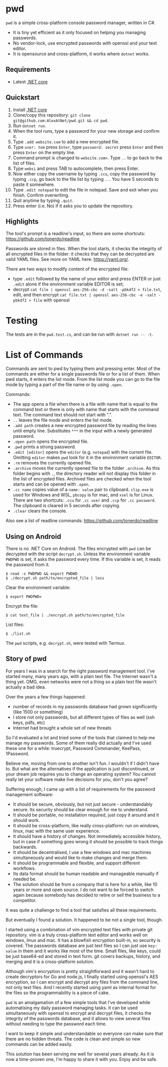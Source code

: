 # pwd

`pwd` is a simple cross-platform console password manager, written in C#.

- It is tiny yet efficient as it only focused on helping you managing passwords.
- No vendor-lock, use encrypted passwords with openssl and your text editor.
- It is opensource and cross-platform, it works where `dotnet` works.

## Requirements

- Latest [.NET core](https://dotnet.microsoft.com/download)

## Quickstart

1. Install [.NET core](https://dotnet.microsoft.com/download)
2. Clone/copy this repository: `git clone git@github.com:AlexAtNet/pwd.git && cd pwd`.
3. Run `dotnet run`.
4. When the tool runs, type a password for your new storage and confirm it.
5. Type `.add website.com` to add a new encrypted file.
6. Type `user: tom` press `Enter`, type `password: secret` press `Enter` and then press `Enter` on the empty line.
7. Command prompt is changed to `website.com>`. Type `..` to go back to the list of files.
8. Type `websi` and press TAB to autocomplete, then press Enter.
9. Now either copy the username by typing `.ccu`, copy the password by typing `.ccp`, go back to the file list
by typing `..`. You have 5 seconds to paste it somewhere.
10. Type `.edit notepad` to edit the file in notepad. Save and exit when you finish. Confirm overwriting.
11. Quit anytime by typing `.quit`.
12. Press enter (i.e. No) if it asks you to update the repository.

## Highlights

The tool's prompt is a readline's input, so there are some shortcuts: https://github.com/tonerdo/readline

Passwords are stored in files. When the tool starts, it checks the integrity of all encrypted files
in the folder: it checks that they can be decrypted are valid YAML files. See more on YAML here:
https://yaml.org/.

There are two ways to modify content of the encrypted file:

- type `.edit` followed by the name of your editor and press ENTER or just `.edit` alone
if the environment variable EDITOR is set; 
- decrypt `cat file | openssl aes-256-cbc -d -salt -pbkdf2 > file.txt`, edit, and then
  encrypt `cat file.txt | openssl aes-256-cbc -e -salt -pbkdf2 > file` with openssl

# Testing

The tests are in the `pwd.test.cs`, and can be run with `dotnet run -- -t`.

# List of Commands

Commands are sent to pwd by typing them and pressing enter. Most of the commands are either
for a single passwords file or for a list of them. When pwd starts, it enters the list mode. From
the list mode you can go to the file mode by typing a part of the file name or by using `.open`. 

Commands:

- The app opens a file when there is a file with name that is equal to the command text or there is
only with name that starts with the command text. The command text should not start with ".".
- `..` leaves the file mode and enters the list mode.
- `.add path` creates a new encrypted password file by reading the lines until empty line. Substitutes
`***` in the input with a newly generated password.
- `.open path` opens the encrypted file.
- `.pwd` prints a strong password.
- `.edit [editor]` opens the `editor` (e.g. `notepad`) with the current file. Omitting `editor`
makes `pwd` look for it in the environment variable `EDITOR`.
- `.rm` removes the currently opened file.
- `.archive` moves the currently opened file to the folder `.archive`. As this folder begins with `.`,
the directory reader will not display this folder in the list of encrypted files. Archived
files are checked when the tool starts and can be opened with `.open`.
- `.cc name` copies value of a `name: value` pair to clipboard. `clip.exe` is used for Windows and WSL,
`pbcopy` is for mac, and `xsel` is for Linux. There are two shortcuts: `.ccu` for `.cc user`
and `.ccp` for `.cc password`. The clipboard is cleared in 5 seconds after copying.
- `.clear` clears the console.

Also see a list of readline commands: https://github.com/tonerdo/readline

## Using on Android

There is no .NET Core on Android. The files encrypted with `pwd` can be decrypted with the script
`decrypt.sh`. Unless the environment variable `PWDPWD` is set, it asks the password every time. If this
variable is set, it reads the password from it.

    $ read -s PWDPWD && export PWDWD
    $ ./decrypt.sh path/to/encrypted_file | less

Clear the environment variable:

    $ export PWDPWD=

Encrypt the file:

    $ cat text_file | ./encrypt.sh path/to/encrypted_file

List files:

    $ ./list.sh

The `pwd` scripts, e.g. `decrypt.sh`, were tested with Termux. 

## Story of pwd

For years I was in a search for the right password management tool. I've started
many, many years ago, with a plain text file. The Internet wasn't a thing yet. OMG, even
networks were not a thing so a plain text file wasn't actually a bad idea.

Over the years a few things happened:

- number of records in my passwords database had grown significantly (like 1500 or something)
- I store not only passwords, but all different types of files as well (ssh keys, pdfs, etc)
- Internet had brought a whole set of new threats

So I'd evaluated a lot and tried some of the tools that claimed to help me manage my
passwords. Some of them really did actually and I've used these one for a while:
truecrypt, Password Commander, KeePass, 1Password.

Believe me, moving from one to another isn't fun. I wouldn't if I didn't have to. But
what are the alternatives if the application is just discontinued, or your dream job
requires you to change an operating system? You cannot really let your software
make live decisions for you, don't you agree?

Suffering enough, I came up with a list of requirements for the password management
software:

- It should be secure, obviously, but not just secure - understandably secure. Its
  security should be clear enough for me to understand.
- It should be portable, no installation required, just copy it around and it should work.
- It should be cross-platform, like really cross-platform: run on windows, linux, mac with
  the same user experience.
- It should have a history of changes. Not immediately accessible history, but
  in case if something goes wrong it should be possible to track things backwards.
- It should be decentralised, I use a few windows and mac machines simultaneously and
  would like to make changes and merge them.
- It should be programmable and flexible, and support different workflows.
- Its data format should be human readable and manageable manually if needed be.
- The solution should be from a company that is here for a while, like 10 years or more
  and open source. I do not want to be forced to switch again because somebody has
  decided to retire or sell the business to a competitor.

It was quite a challenge to find a tool that satisfies all these requirements.

But eventually I found a solution. It happened to be not a single tool, though.

I started using a combination of vim encrypted text files with private git repository.
vim is a truly cross-platform text editor and works well on windows, linux and mac.
It has a blowfish encryption built-in, so security is covered. The passwords database
are just text files so I can just use `key: value` in them and it works like most of
the time. Small files, like keys, could be just base64-ed and stored in text form.
git covers backups, history, and merging and it is a cross-platform solution.

Although vim's encryption is pretty straightforward and it wasn't hard to create
decryptors for Go and node.js, I finally started using openssl's AES encryption,
so I can encrypt and decrypt any files from the command line, not only text files.
And I recently started using yaml as internal format for the files so the
programmability is a piece of cake.

`pwd` is an amalgamation of a few simple tools that I've developed while
automatising my daily password managing tasks. It can be used simultaneously
with openssl to encrypt and decrypt files, it checks the integrity of the passwords
database, and it allows to view several files without needing to type the password
each time.

I want to keep it simple and understandable so everyone can make sure that there
are no hidden threats. The code is clean and simple so new commands can be added easily.

This solution has been serving me well for several years already. As it is now
a time-proven one, I'm happy to share it with you. Enjoy and be safe.